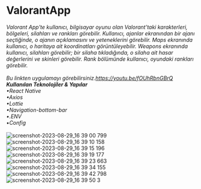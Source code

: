 # ValorantApp
*Valorant App'te kullanıcı, bilgisayar oyunu olan Valorant'taki karakterleri, bölgeleri, silahları ve rankları görebilir. Kullanıcı, ajanlar ekranından bir ajanı seçtiğinde, o ajanın açıklamasını ve yeteneklerini görebilir. Maps ekranında kullanıcı, o haritaya ait koordinatları görüntüleyebilir. Weapons ekranında kullanıcı, silahları görebilir; bir silaha tıkladığında, o silaha ait hasar değerlerini ve skinleri görebilir. Rank bölümünde kullanıcı, oyundaki rankları görebilir.*<br/>
<br/>
*Bu linkten uygulamayı görebilirsiniz.*https://youtu.be/fOUhRbnGBrQ
<br/>
**Kullanılan Teknolojiler & Yapılar**<br/>
•*React Native*<br/>
•*Axios*<br/>
•*Lottie*<br/>
•*Navigation-bottom-bar*<br/>
•*.ENV*<br/>
•*Config*<br/>
<br/>
![screenshot-2023-08-29_16 39 00 799](https://github.com/salihakca1/ValorantApp/assets/112124373/fc2c1980-fcf1-4213-b758-ca76bab8d790)
![screenshot-2023-08-29_16 39 10 158](https://github.com/salihakca1/ValorantApp/assets/112124373/fe188506-4d84-4908-a7c9-2ec936c380e0)
![screenshot-2023-08-29_16 39 15 196](https://github.com/salihakca1/ValorantApp/assets/112124373/eca896f8-47cb-4d77-b0f7-fb8e13b5d778)<br/>
![screenshot-2023-08-29_16 39 19 177](https://github.com/salihakca1/ValorantApp/assets/112124373/fcfed65e-de0a-4f42-be0b-dd6b787b33ec)
![screenshot-2023-08-29_16 39 23 663](https://github.com/salihakca1/ValorantApp/assets/112124373/1a0aa2cd-caaa-4de8-b2ff-4d8da018819c)<br/>
![screenshot-2023-08-29_16 39 34 155](https://github.com/salihakca1/ValorantApp/assets/112124373/6762b00f-5704-4655-a9cb-e7fdf632703d)
![screenshot-2023-08-29_16 39 42 798](https://github.com/salihakca1/ValorantApp/assets/112124373/762e1535-9363-4760-a78b-104b809548bb)<br/>
![screenshot-2023-08-29_16 39 50 3](https://github.com/salihakca1/ValorantApp/assets/112124373/2cdaf04c-2305-4b74-a360-6176c3c1211c)
